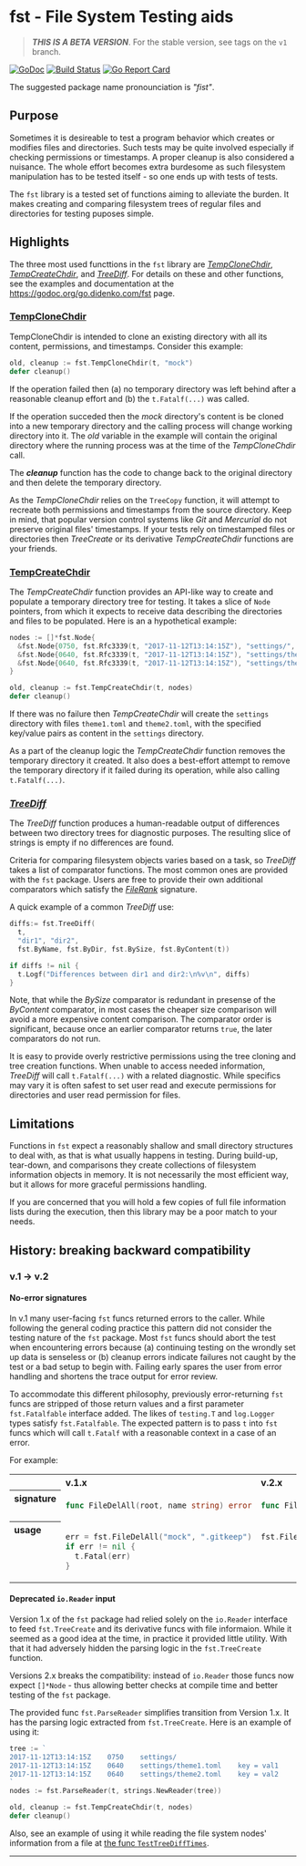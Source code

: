 # **fst** - File System Testing aids

> _**THIS IS A BETA VERSION**_. For the stable version, see tags on the `v1` branch.

[![GoDoc](https://godoc.org/go.didenko.com/fst?status.svg)](https://godoc.org/go.didenko.com/fst)
[![Build Status](https://travis-ci.org/didenko/fst.svg?branch=master)](https://travis-ci.org/didenko/fst)
[![Go Report Card](https://goreportcard.com/badge/go.didenko.com/fst)](https://goreportcard.com/report/go.didenko.com/fst)

The suggested package name pronounciation is _"fist"_.

## Purpose

Sometimes it is desireable to test a program behavior which creates or modifies files and directories. Such tests may be quite involved especially if checking permissions or timestamps. A proper cleanup is also considered a nuisance. The whole effort becomes extra burdesome as such filesystem manipulation has to be tested itself - so one ends up with tests of tests.

The `fst` library is a tested set of functions aiming to alleviate the burden. It makes creating and comparing filesystem trees of regular files and directories for testing puposes simple.

## Highlights

The three most used functtions in the `fst` library are [_TempCloneChdir_](#TempCloneChdir), [_TempCreateChdir_](#TempCreateChdir), and [_TreeDiff_](#TreeDiff). For details on these and other functions, see the examples and documentation at the https://godoc.org/go.didenko.com/fst page.

### <span id="TempCloneChdir" />[TempCloneChdir](https://godoc.org/go.didenko.com/fst#TempCloneDir)

TempCloneChdir is intended to clone an existing directory with all its content, permissions, and timestamps. Consider this example:

```go
old, cleanup := fst.TempCloneChdir(t, "mock")
defer cleanup()
```

If the operation failed then (a) no temporary directory was left behind after a reasonable cleanup effort and (b) the `t.Fatalf(...)` was called.

If the operation succeded then the _mock_ directory's content is be cloned into a new temporary directory and the calling process will change working directory into it. The _old_ variable in the example will contain the original directory where the running process was at the time of the _TempCloneChdir_ call.

The ***cleanup*** function has the code to change back to the original directory and then delete the temporary directory.

As the _TempCloneChdir_ relies on the `TreeCopy` function, it will attempt to recreate both permissions and timestamps from the source directory. Keep in mind, that popular version control systems like _Git_ and _Mercurial_ do not preserve original files' timestamps. If your tests rely on timestamped files or directories then _TreeCreate_ or its derivative _TempCreateChdir_ functions are your friends.

### <span id="TempCreateChdir" />[TempCreateChdir](https://godoc.org/go.didenko.com/fst#TempCreateChdir)

The _TempCreateChdir_ function provides an API-like way to create and populate a temporary directory tree for testing. It takes a slice of `Node` pointers, from which it expects to receive data describing the directories and files to be populated. Here is an a hypothetical example:

```go
nodes := []*fst.Node{
  &fst.Node{0750, fst.Rfc3339(t, "2017-11-12T13:14:15Z"), "settings/", ""},
  &fst.Node{0640, fst.Rfc3339(t, "2017-11-12T13:14:15Z"), "settings/theme1.toml", "key = val1"},
  &fst.Node{0640, fst.Rfc3339(t, "2017-11-12T13:14:15Z"), "settings/theme2.toml", "key = val2"},
}

old, cleanup := fst.TempCreateChdir(t, nodes)
defer cleanup()
```

If there was no failure then _TempCreateChdir_ will create the `settings` directory  with files `theme1.toml` and `theme2.toml`, with the specified key/value pairs as content in the `settings` directory.

As a part of the cleanup logic the _TempCreateChdir_ function removes the temporary directory it created. It also does a best-effort attempt to remove the temporary directory if it failed during its operation, while also calling `t.Fatalf(...)`.

### <span id="TreeDiff" />[_TreeDiff_](https://godoc.org/go.didenko.com/fst#TreeDiff)

The _TreeDiff_ function produces a human-readable output of differences between two directory trees for diagnostic purposes. The resulting slice of strings is empty if no differences are found.

Criteria for comparing filesystem objects varies based on a task, so _TreeDiff_ takes a list of comparator functions. The most common ones are provided with the `fst` package. Users are free to provide their own additional comparators which satisfy the [_FileRank_](https://godoc.org/go.didenko.com/fst#FileRank) signature.

A quick example of a common _TreeDiff_ use:

```go
diffs:= fst.TreeDiff(
  t,
  "dir1", "dir2",
  fst.ByName, fst.ByDir, fst.BySize, fst.ByContent(t))

if diffs != nil {
  t.Logf("Differences between dir1 and dir2:\n%v\n", diffs)
}
```

Note, that while the _BySize_ comparator is redundant in presense of the _ByContent_ comparator, in most cases the cheaper size comparison will avoid a more expensive content comparison. The comparator order is significant, because once an earlier comparator returns `true`, the later comparators do not run.

It is easy to provide overly restrictive permissions using the tree cloning and tree creation functions. When unable to access needed information, _TreeDiff_ will call `t.Fatalf(...)` with a related diagnostic. While specifics may vary it is often safest to set user read and execute permissions for directories and user read permission for files.

## Limitations

Functions in `fst` expect a reasonably shallow and small directory structures to deal with, as that is what usually happens in testing. During build-up, tear-down, and comparisons they create collections of filesystem information objects in memory. It is not necessarily the most efficient way, but it allows for more graceful permissions handling.

If you are concerned that you will hold a few copies of full file information lists during the execution, then this library may be a poor match to your needs.

## History: breaking backward compatibility

### v.1 &rarr; v.2

#### No-error signatures

In v.1 many user-facing `fst` funcs returned errors to the caller. While following the general coding practice this pattern did not consider the testing nature of the `fst` package. Most `fst` funcs should abort the test when encountering errors because (a) continuing testing on the wrondly set up data is senseless or (b) cleanup errors indicate failures not caught by the test or a bad setup to begin with. Failing early spares the user from error handling and shortens the trace output for error review.

To accommodate this different philosophy, previously error-returning `fst` funcs are stripped of those return values and a first parameter `fst.Fatalfable` interface added. The likes of `testing.T` and `log.Logger` types satisfy `fst.Fatalfable`. The expected pattern is to pass `t` into `fst` funcs which will call `t.Fatalf` with a reasonable context in a case of an error.

For example:

<table style="text-align: left;">
<tr style="vertical-align: top;"><th>&nbsp;</th><th>v.1.x</th><th>v.2.x</th><tr>
<tr style="vertical-align: top;"><th>signature</th>
<td>

```go
func FileDelAll(root, name string) error
```

</td><td>

```go
func FileDelAll(f Fatalfable, root, name string)
```

</td></tr>
<tr style="vertical-align: top;"><th>usage</th>
<td>

```go
err = fst.FileDelAll("mock", ".gitkeep")
if err != nil {
  t.Fatal(err)
}
```

</td><td>

```go
fst.FileDelAll(t, "mock", ".gitkeep")
```

</td></tr></table>

#### Deprecated `io.Reader` input

Version 1.x of the `fst` package had relied solely on the `io.Reader` interface to feed `fst.TreeCreate` and its derivative funcs with file informaion. While it seemed as a good idea at the time, in practice it provided little utility. With that it had adversely hidden the parsing logic in the `fst.TreeCreate` function.

Versions 2.x breaks the compatibility: instead of `io.Reader` those funcs now expect `[]*Node` - thus allowing better checks at compile time and better testing of the `fst` package.

The provided func `fst.ParseReader` simplifies transition from Version 1.x. It has the parsing logic extracted from `fst.TreeCreate`. Here is an example of using it:

```go
tree := `
2017-11-12T13:14:15Z	0750	settings/
2017-11-12T13:14:15Z	0640	settings/theme1.toml	key = val1
2017-11-12T13:14:15Z	0640	settings/theme2.toml	key = val2
`
nodes := fst.ParseReader(t, strings.NewReader(tree))

old, cleanup := fst.TempCreateChdir(t, nodes)
defer cleanup()
```

Also, see an example of using it while reading the file system nodes' information from a file at [the func `TestTreeDiffTimes`](tree_diff_test.go).

<hr />
